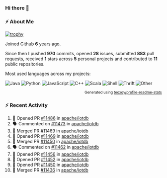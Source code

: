 ### Hi there 👋

### :zap: About Me

[![trophy](https://github-profile-trophy.vercel.app/?username=HTHou&theme=onedark)](https://github.com/ryo-ma/github-profile-trophy)
   
Joined Github **6** years ago.

Since then I pushed **970** commits, opened **28** issues, submitted **883** pull requests, received **1** stars across **5** personal projects and contributed to **11** public repositories.

Most used languages across my projects:

![Java](https://img.shields.io/static/v1?style=flat-square&label=%E2%A0%80&color=555&labelColor=%23b07219&message=Java%EF%B8%B195.4%25)
![Python](https://img.shields.io/static/v1?style=flat-square&label=%E2%A0%80&color=555&labelColor=%233572A5&message=Python%EF%B8%B11.2%25)
![JavaScript](https://img.shields.io/static/v1?style=flat-square&label=%E2%A0%80&color=555&labelColor=%23f1e05a&message=JavaScript%EF%B8%B10.7%25)
![C++](https://img.shields.io/static/v1?style=flat-square&label=%E2%A0%80&color=555&labelColor=%23f34b7d&message=C%2B%2B%EF%B8%B10.5%25)
![Scala](https://img.shields.io/static/v1?style=flat-square&label=%E2%A0%80&color=555&labelColor=%23c22d40&message=Scala%EF%B8%B10.4%25)
![Shell](https://img.shields.io/static/v1?style=flat-square&label=%E2%A0%80&color=555&labelColor=%2389e051&message=Shell%EF%B8%B10.3%25)
![Thrift](https://img.shields.io/static/v1?style=flat-square&label=%E2%A0%80&color=555&labelColor=%23D12127&message=Thrift%EF%B8%B10.3%25)
![Other](https://img.shields.io/static/v1?style=flat-square&label=%E2%A0%80&color=555&labelColor=%23ededed&message=Other%EF%B8%B10.8%25)

<p align="right"><sub>Generated using <a href="https://github.com/marketplace/actions/profile-readme-stats">teoxoy/profile-readme-stats</a></sub></p>


<!--![](https://github.com/HTHou/HTHou/blob/output/github-contribution-grid-snake.svg)-->

<!--![Haonan Hou's github stats](https://github-readme-stats.vercel.app/api?username=HTHou&count_private=true&show_icons=true&theme=onedark)-->

<!--![Haonan Hou's wakatime stats](https://github-readme-stats.vercel.app/api/wakatime?username=HTHou&layout=compact&theme=onedark)-->

<!--![Top Langs](https://github-readme-stats.vercel.app/api/top-langs/?username=HTHou&theme=onedark&layout=compact)-->

### :zap: Recent Activity
<!--START_SECTION:activity-->
1. 💪 Opened PR [#11486](https://github.com/apache/iotdb/pull/11486) in [apache/iotdb](https://github.com/apache/iotdb)
2. 🗣 Commented on [#11473](https://github.com/apache/iotdb/issues/11473#issuecomment-1792104922) in [apache/iotdb](https://github.com/apache/iotdb)
3. 🎉 Merged PR [#11469](https://github.com/apache/iotdb/pull/11469) in [apache/iotdb](https://github.com/apache/iotdb)
4. 💪 Opened PR [#11469](https://github.com/apache/iotdb/pull/11469) in [apache/iotdb](https://github.com/apache/iotdb)
5. 🎉 Merged PR [#11450](https://github.com/apache/iotdb/pull/11450) in [apache/iotdb](https://github.com/apache/iotdb)
6. 🗣 Commented on [#11462](https://github.com/apache/iotdb/issues/11462#issuecomment-1791798627) in [apache/iotdb](https://github.com/apache/iotdb)
7. 💪 Opened PR [#11456](https://github.com/apache/iotdb/pull/11456) in [apache/iotdb](https://github.com/apache/iotdb)
8. 💪 Opened PR [#11452](https://github.com/apache/iotdb/pull/11452) in [apache/iotdb](https://github.com/apache/iotdb)
9. 💪 Opened PR [#11450](https://github.com/apache/iotdb/pull/11450) in [apache/iotdb](https://github.com/apache/iotdb)
10. 🎉 Merged PR [#11436](https://github.com/apache/iotdb/pull/11436) in [apache/iotdb](https://github.com/apache/iotdb)
<!--END_SECTION:activity-->

<!--
**HTHou/HTHou** is a ✨ _special_ ✨ repository because its `README.md` (this file) appears on your GitHub profile.

Here are some ideas to get you started:

- 🔭 I’m currently working on ...
- 🌱 I’m currently learning ...
- 👯 I’m looking to collaborate on ...
- 🤔 I’m looking for help with ...
- 💬 Ask me about ...
- 📫 How to reach me: ...
- 😄 Pronouns: ...
- ⚡ Fun fact: ...
-->
